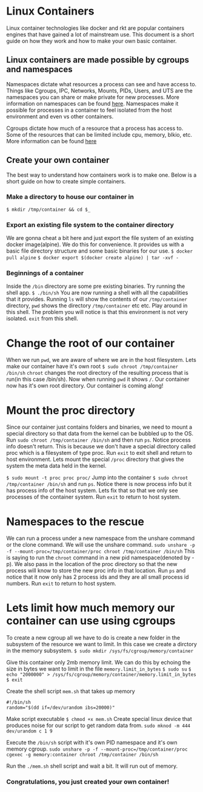 # Linux Containers
Linux container technologies like docker and rkt are popular containers engines that have gained a lot of mainstream use. This document is a short guide on how they work and how to make your own basic container.


## Linux containers are made possible by cgroups and namespaces
Namespaces dictate what resources a process can see and have access to. Things like Cgroups, IPC, Networks, Mounts, PIDs, Users, and UTS are the namespaces you can share or make private for new processes. More information on namespaces can be found [here](http://man7.org/linux/man-pages/man7/namespaces.7.html). Namespaces make it possible for processes in a container to feel isolated from the host environment and even vs other containers.

Cgroups dictate how much of a resource that a process has access to. Some of the resources that can be limited include cpu, memory, blkio, etc. More information can be found [here](http://man7.org/linux/man-pages/man7/cgroups.7.html)


## Create your own container
The best way to understand how containers work is to make one. Below is a short guide on how to create simple containers.

### Make a directory to house our container in
`$ mkdir /tmp/container && cd $_`

### Export an existing file system to the container directory
We are gonna cheat a bit here and just export the file system of an existing docker image(alpine). We do this for convenience. It provides us with a basic file directory structure and some basic binaries for our use.
`$ docker pull alpine`
`$ docker export $(docker create alpine) | tar -xvf -`

### Beginnings of a container
Inside the `/bin` directory are some pre existing binaries. Try running the shell app.
`$ ./bin/sh`
You are now running a shell with all the capabilities that it provides. Running `ls` will show the contents of our `/tmp/container` directory, `pwd` shows the directory `/tmp/container` etc etc. Play around in this shell. The problem you will notice is that this environment is not very isolated. `exit` from this shell.

# Change the root of our container
When we run `pwd`, we are aware of where we are in the host filesystem. Lets make our container have it's own root
`$ sudo chroot /tmp/container /bin/sh`
`chroot` changes the root directory of the resulting process that is run(in this case /bin/sh). Now when running `pwd` it shows `/`. Our container now has it's own root directory. Our container is coming along!

# Mount the proc directory
Since our container just contains folders and binaries, we need to mount a special directory so that data from the kernel can be bubbled up to the OS. Run `sudo chroot /tmp/container /bin/sh` and then run `ps`. Notice process info doesn't return. This is because we don't have a special directory called proc which is a filesystem of type proc. Run `exit` to exit shell and return to host environment. Lets mount the special `/proc` directory that gives the system the meta data held in the kernel.

`$ sudo mount -t proc proc proc/`
Jump into the container `$ sudo chroot /tmp/container /bin/sh` and run `ps`. Notice there is now process info but it has process info of the host system. Lets fix that so that we only see processes of the container system. Run `exit` to return to host system.


# Namespaces to the rescue
We can run a process under a new namespace from the unshare command or the clone command. We will use the unshare command.
`sudo unshare -p -f --mount-proc=/tmp/container/proc chroot /tmp/container /bin/sh`
This is saying to run the `chroot` command in a new pid namespace(denoted by -p). We also pass in the location of the proc directory so that the new process will know to store the new proc info in that location. Run `ps` and notice that it now only has 2 process ids and they are all small process id numbers. Run `exit` to return to host system.

# Lets limit how much memory our container can use using cgroups
To create a new cgroup all we have to do is create a new folder in the subsystem of the resource we want to limit. In this case we create a dirctory in the memory subsystem.
`$ sudo mkdir /sys/fs/cgroup/memory/container`

Give this container only 2mb memory limit. We can do this by echoing the size in bytes we want to limit in the file `memory.limit_in_bytes`
`$ sudo su`
`$ echo "2000000" > /sys/fs/cgroup/memory/container/memory.limit_in_bytes`
`$ exit`

Create the shell script `mem.sh` that takes up memory
```
#!/bin/sh
random="$(dd if=/dev/urandom ibs=20000)"
```

Make script executable `$ chmod +x mem.sh`
Create special linux device that produces noise for our script to get random data from. `sudo mknod -m 444 dev/urandom c 1 9`

Execute the `/bin/sh` script with it's own PID namespace and it's own memory cgroup.
`sudo unshare -p -f --mount-proc=/tmp/container/proc cgexec -g memory:container chroot /tmp/container /bin/sh`

Run the `./mem.sh` shell script and wait a bit. It will run out of memory.

### Congratulations, you just created your own container!







